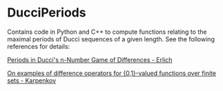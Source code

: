# DucciPeriods

Contains code in Python and C++ to compute functions relating to the maximal periods of Ducci sequences of a given length. See the following references for details:

[Periods in Ducci's n-Number Game of Differences - Erlich](http://www.fq.math.ca/Scanned/28-4/ehrlich.pdf)

[On examples of difference operators for {0,1}-valued functions over finite sets - Karpenkov](https://arxiv.org/abs/math/0611940)
